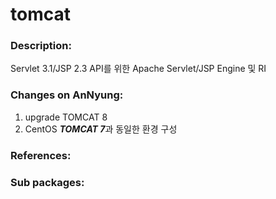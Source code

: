 # tomcat

### Description:
Servlet 3.1/JSP 2.3 API를 위한 Apache Servlet/JSP Engine 및 RI

### Changes on AnNyung:
1. upgrade TOMCAT 8
1. CentOS ***TOMCAT 7***과 동일한 환경 구성

### References:

### Sub packages:
